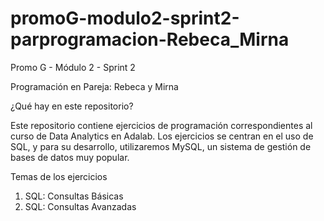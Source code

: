 # promoG-modulo2-sprint2-parprogramacion-Rebeca_Mirna
Promo G - Módulo 2 - Sprint 2

Programación en Pareja: Rebeca y Mirna

¿Qué hay en este repositorio?

Este repositorio contiene ejercicios de programación correspondientes al curso de Data Analytics en Adalab. Los ejercicios se centran en el uso de SQL, y para su desarrollo, utilizaremos MySQL, un sistema de gestión de bases de datos muy popular.

Temas de los ejercicios
1.	SQL: Consultas Básicas
2.	SQL: Consultas Avanzadas
